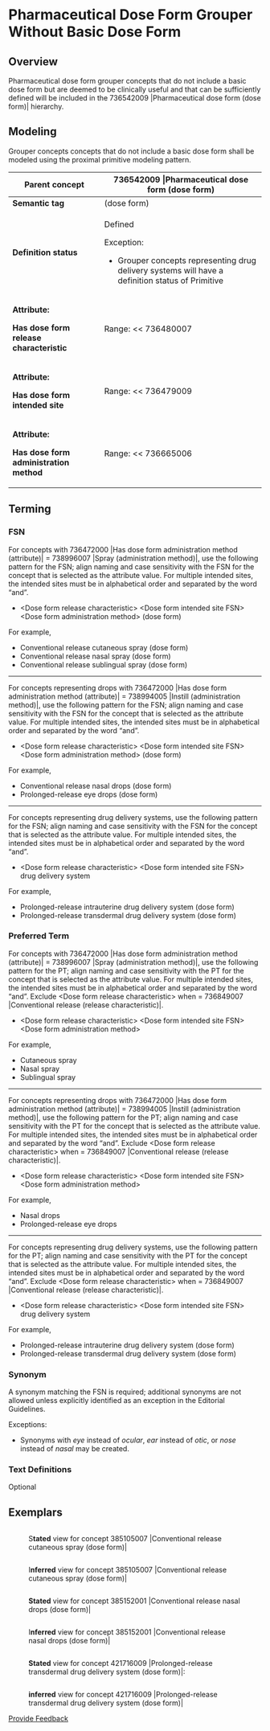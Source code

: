 # Pharmaceutical Dose Form Grouper Without Basic Dose Form

## Overview

Pharmaceutical dose form grouper concepts that do not include a basic dose form but are deemed to be clinically useful and that can be sufficiently defined will be included in the 736542009 |Pharmaceutical dose form (dose form)| hierarchy.

## Modeling

Grouper concepts concepts that do not include a basic dose form shall be modeled using the proximal primitive modeling pattern.

| **Parent concept**                                                                             | 736542009 \|Pharmaceutical dose form (dose form)                                                                                                                                                                                                                                               |
| ---------------------------------------------------------------------------------------------- | ---------------------------------------------------------------------------------------------------------------------------------------------------------------------------------------------------------------------------------------------------------------------------------------------- |
| **Semantic tag**                                                                               | (dose form)                                                                                                                                                                                                                                                                                    |
| **Definition status**                                                                          | <p>Defined</p><p>Exception:</p><ul><li>Grouper concepts representing drug delivery systems will have a definition status of Primitive</li></ul>                                                                                                                                                |
| <p><strong>Attribute:</strong></p><p><strong>Has dose form release characteristic</strong></p> | <p>Range: &#x3C;&#x3C; 736480007 |Dose form release characteristic (release characteristic)|</p><p>Cardinality: 0..*</p><ul><li>While the allowed range is broader, the grouper concepts without basic dose form should have 1..1 |Has dose form release characteristic| attributes.</li></ul> |
| <p><strong>Attribute:</strong></p><p><strong>Has dose form intended site</strong></p>          | <p>Range: &#x3C;&#x3C; 736479009 |Dose form intended site (intended site)</p><p>Cardinality: 0..*</p><ul><li>While the allowed range is broader, the grouper concepts without basic dose form should have 1..* |Has dose form intended site| attributes.</li></ul>                             |
| <p><strong>Attribute:</strong></p><p><strong>Has dose form administration method</strong></p>  | <p>Range: &#x3C;&#x3C; 736665006 |Dose form administration method (administration method)</p><p>Cardinality: 0..*</p><ul><li>While the allowed range is broader, the grouper concepts without basic dose form should have 1..1 |Has dose form administration method| attributes.</li></ul>     |

## Terming

### FSN

For concepts with 736472000 |Has dose form administration method (attribute)| = 738996007 |Spray (administration method)|, use the following pattern for the FSN; align naming and case sensitivity with the FSN for the concept that is selected as the attribute value. For multiple intended sites, the intended sites must be in alphabetical order and separated by the word “and”.

* \<Dose form release characteristic> \<Dose form intended site FSN> \<Dose form administration method> (dose form)

For example,

* Conventional release cutaneous spray (dose form)
* Conventional release nasal spray (dose form)
* Conventional release sublingual spray (dose form)

***

For concepts representing drops with 736472000 |Has dose form administration method (attribute)| = 738994005 |Instill (administration method)|, use the following pattern for the FSN; align naming and case sensitivity with the FSN for the concept that is selected as the attribute value. For multiple intended sites, the intended sites must be in alphabetical order and separated by the word “and”.

* \<Dose form release characteristic> \<Dose form intended site FSN> \<Dose form administration method> (dose form)

For example,

* Conventional release nasal drops (dose form)
* Prolonged-release eye drops (dose form)

***

For concepts representing drug delivery systems, use the following pattern for the FSN; align naming and case sensitivity with the FSN for the concept that is selected as the attribute value. For multiple intended sites, the intended sites must be in alphabetical order and separated by the word “and”.

* \<Dose form release characteristic> \<Dose form intended site FSN> drug delivery system

For example,

* Prolonged-release intrauterine drug delivery system (dose form)
* Prolonged-release transdermal drug delivery system (dose form)

### Preferred Term

For concepts with 736472000 |Has dose form administration method (attribute)| = 738996007 |Spray (administration method)|, use the following pattern for the PT; align naming and case sensitivity with the PT for the concept that is selected as the attribute value. For multiple intended sites, the intended sites must be in alphabetical order and separated by the word “and”. Exclude \<Dose form release characteristic> when = 736849007 |Conventional release (release characteristic)|.

* \<Dose form release characteristic> \<Dose form intended site FSN> \<Dose form administration method>

For example,

* Cutaneous spray
* Nasal spray
* Sublingual spray

***

For concepts representing drops with 736472000 |Has dose form administration method (attribute)| = 738994005 |Instill (administration method)|, use the following pattern for the PT; align naming and case sensitivity with the PT for the concept that is selected as the attribute value. For multiple intended sites, the intended sites must be in alphabetical order and separated by the word “and”. Exclude \<Dose form release characteristic> when = 736849007 |Conventional release (release characteristic)|.

* \<Dose form release characteristic> \<Dose form intended site FSN> \<Dose form administration method>

For example,

* Nasal drops
* Prolonged-release eye drops

***

For concepts representing drug delivery systems, use the following pattern for the PT; align naming and case sensitivity with the PT for the concept that is selected as the attribute value. For multiple intended sites, the intended sites must be in alphabetical order and separated by the word “and”. Exclude \<Dose form release characteristic> when = 736849007 |Conventional release (release characteristic)|.

* \<Dose form release characteristic> \<Dose form intended site FSN> drug delivery system

For example,

* Prolonged-release intrauterine drug delivery system (dose form)
* Prolonged-release transdermal drug delivery system (dose form)

### Synonym

A synonym matching the FSN is required; additional synonyms are not allowed unless explicitly identified as an exception in the Editorial Guidelines.

Exceptions:

* Synonyms with _eye_ instead of _ocular_, _ear_ instead of _otic_, or _nose_ instead of _nasal_ may be created.

### Text Definitions

Optional

## Exemplars

<figure><img src="../../../../../../.gitbook/assets/image (77).png" alt=""><figcaption><p>S<strong>tated</strong> view for concept 385105007 |Conventional release cutaneous spray (dose form)|</p></figcaption></figure>

<figure><img src="../../../../../../.gitbook/assets/image (78).png" alt=""><figcaption><p>I<strong>nferred</strong> view for concept 385105007 |Conventional release cutaneous spray (dose form)|</p></figcaption></figure>

<figure><img src="../../../../../../.gitbook/assets/image (79).png" alt=""><figcaption><p><strong>Stated</strong> view for concept 385152001 |Conventional release nasal drops (dose form)|</p></figcaption></figure>

<figure><img src="../../../../../../.gitbook/assets/image (83).png" alt=""><figcaption><p>I<strong>nferred</strong> view for concept 385152001 |Conventional release nasal drops (dose form)|</p></figcaption></figure>



<figure><img src="../../../../../../.gitbook/assets/image (80).png" alt=""><figcaption><p><strong>Stated</strong> view for concept 421716009 |Prolonged-release transdermal drug delivery system (dose form)|:</p></figcaption></figure>



<figure><img src="../../../../../../.gitbook/assets/image (82).png" alt=""><figcaption><p><strong>inferred</strong> view for concept 421716009 |Prolonged-release transdermal drug delivery system (dose form)|</p></figcaption></figure>






<a href="https://docs.google.com/forms/d/e/1FAIpQLScTmbZIf0UEQwYDkY27EEWBkaiYkHSbR0_9DmFrMLXoQLyL7Q/viewform?usp=pp_url&entry.1767247133=SCT+Editorial+Guide&entry.670899847=Pharmaceutical%20Dose%20Form%20Grouper%20Without%20Basic%20Dose%20Form" class="button primary">Provide Feedback</a>
